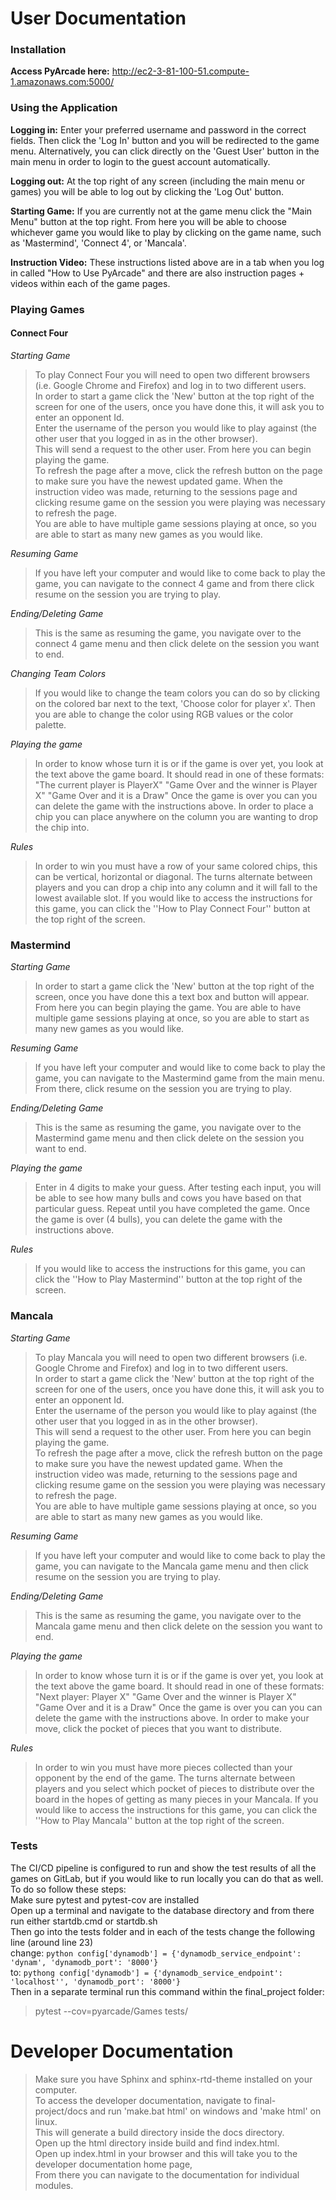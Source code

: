 # User Documentation
### Installation
**Access PyArcade here:** http://ec2-3-81-100-51.compute-1.amazonaws.com:5000/
### Using the Application
**Logging in:**
Enter your preferred username and password in the correct fields. Then click the 'Log In' button and you will be redirected to the game menu. Alternatively, you can click directly on the 'Guest User' button in the main menu in order to login to the guest account automatically.

**Logging out:**
At the top right of any screen (including the main menu or games) you will be able to log out by clicking the 'Log Out' button.

**Starting Game:**
If you are currently not at the game menu click the "Main Menu" button at the top right. From here you will be able to choose whichever game you would like to play by clicking on the game name, such as 'Mastermind', 'Connect 4', or 'Mancala'.

**Instruction Video:**
These instructions listed above are in a tab when you log in called "How to Use PyArcade" and there are also instruction pages + videos within each of the game pages.

### Playing Games
#### Connect Four
*Starting Game*
> To play Connect Four you will need to open two different browsers (i.e. Google Chrome and Firefox) and log in to two different users. <br />
> In order to start a game click the 'New' button at the top right of the screen for one of the users, once you have done this, it will ask you to enter an opponent Id. <br />
> Enter the username of the person you would like to play against (the other user that you logged in as in the other browser). <br />
> This will send a request to the other user. From here you can begin playing the game. <br />
> To refresh the page after a move, click the refresh button on the page to make sure you have the newest updated game. When the instruction video was made,
> returning to the sessions page and clicking resume game on the session you were playing was necessary to refresh the page.<br /> 
> You are able to have multiple game sessions playing at once, so you are able to start as many new games as you would like.

*Resuming Game*
> If you have left your computer and would like to come back to play the game, you can navigate to the connect 4 game and from there click resume on the session you are trying to play.

*Ending/Deleting Game*
> This is the same as resuming the game, you navigate over to the connect 4 game menu and then click delete on the session you want to end.

*Changing Team Colors*
> If you would like to change the team colors you can do so by clicking on the colored bar next to the text, 'Choose color for player x'. Then you are able to change the color using RGB values or the color palette. 

*Playing the game*
> In order to know whose turn it is or if the game is over yet, you look at the text above the game board. It should read in one of these formats:
	"The current player is PlayerX"
	"Game Over and the winner is Player X"
	"Game Over and it is a Draw"
Once the game is over you can you can delete the game with the instructions above. In order to place a chip you can place anywhere on the column you are wanting to drop the chip into. 

*Rules*
> In order to win you must have a row of your same colored chips, this can be vertical, horizontal or diagonal.
The turns alternate between players and you can drop a chip into any column and it will fall to the lowest available slot.
If you would like to access the instructions for this game, you can click the ''How to Play Connect Four'' button at the top right of the screen.

### Mastermind
*Starting Game*
> In order to start a game click the 'New' button at the top right of the screen, once you have done this a text box and button will appear. From here you can begin playing the game. You are able to have multiple game sessions playing at once, so you are able to start as many new games as you would like.

*Resuming Game*
> If you have left your computer and would like to come back to play the game, you can navigate to the Mastermind game from the main menu. From there, click resume on the session you are trying to play.

*Ending/Deleting Game*
> This is the same as resuming the game, you navigate over to the Mastermind game menu and then click delete on the session you want to end.


*Playing the game*
> Enter in 4 digits to make your guess. After testing each input, you will be able to see how many bulls and cows you have based on that particular guess. Repeat until you have completed the game.
Once the game is over (4 bulls), you can delete the game with the instructions above.

*Rules*
> If you would like to access the instructions for this game, you can click the ''How to Play Mastermind'' button at the top right of the screen.

### Mancala
*Starting Game*
> To play Mancala you will need to open two different browsers (i.e. Google Chrome and Firefox) and log in to two different users. <br />
> In order to start a game click the 'New' button at the top right of the screen for one of the users, once you have done this, it will ask you to enter an opponent Id. <br />
> Enter the username of the person you would like to play against (the other user that you logged in as in the other browser). <br />
> This will send a request to the other user. From here you can begin playing the game. <br />
> To refresh the page after a move, click the refresh button on the page to make sure you have the newest updated game. When the instruction video was made,
> returning to the sessions page and clicking resume game on the session you were playing was necessary to refresh the page.<br /> 
> You are able to have multiple game sessions playing at once, so you are able to start as many new games as you would like.

*Resuming Game*
> If you have left your computer and would like to come back to play the game, you can navigate to the Mancala game menu and then click resume on the session you are trying to play.

*Ending/Deleting Game*
> This is the same as resuming the game, you navigate over to the Mancala game menu and then click delete on the session you want to end.

*Playing the game*
> In order to know whose turn it is or if the game is over yet, you look at the text above the game board. It should read in one of these formats:
	"Next player: Player X"
	"Game Over and the winner is Player X"
	"Game Over and it is a Draw"
Once the game is over you can you can delete the game with the instructions above. In order to make your move, click the pocket of pieces that you want to distribute. 

*Rules*
> In order to win you must have more pieces collected than your opponent by the end of the game.
The turns alternate between players and you select which pocket of pieces to distribute over the board in the hopes of getting as many pieces in your Mancala.
If you would like to access the instructions for this game, you can click the ''How to Play Mancala'' button at the top right of the screen.

### Tests
The CI/CD pipeline is configured to run and show the test results of all the games on GitLab, but if you would like to run locally you can do that as well. To do so follow these steps: <br>
Make sure pytest and pytest-cov are installed <br>
Open up a terminal and navigate to the database directory and from there run either startdb.cmd or startdb.sh <br>
Then go into the tests folder and in each of the tests change the following line (around line 23) <br>
change: ```python
config['dynamodb'] = {'dynamodb_service_endpoint': 'dynam', 'dynamodb_port': '8000'}``` <br>
to: ```pythong
config['dynamodb'] = {'dynamodb_service_endpoint': 'localhost'', 'dynamodb_port': '8000'}``` <br>
Then in a separate terminal run this command within the final_project folder:
>pytest --cov=pyarcade/Games tests/

# Developer Documentation
> Make sure you have Sphinx and sphinx-rtd-theme installed on your computer. <br />
> To access the developer documentation, navigate to final-project/docs and run 'make.bat html' on windows and 'make html' on linux. <br />
> This will generate a build directory inside the docs directory. <br />
> Open up the html directory inside build and find index.html. <br />
> Open up index.html in your browser and this will take you to the developer documentation home page, <br />
> From there you can navigate to the documentation for individual modules. <br />
